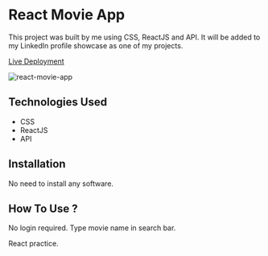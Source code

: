 # React Movie App

This project was built by me using CSS, ReactJS and API. It will be added to my LinkedIn profile showcase as one of my projects.

[Live Deployment](https://horatio-react-movie-app.netlify.app/)

![react-movie-app](https://user-images.githubusercontent.com/78431899/193369636-9bb00215-0d93-405e-b486-6fdc0b758bda.png)

## Technologies Used
- CSS
- ReactJS
- API

## Installation
No need to install any software.


## How To Use ?
No login required. Type movie name in search bar.

React practice.
